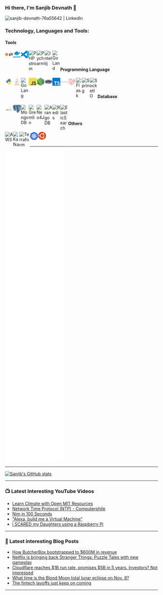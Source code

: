 ### Hi there, I'm Sanjib Devnath 👋

[<img align="left" alt="sanjib-devnath-76a55642 | LinkedIn" title="sanjib-devnath-76a55642 | LinkedIn" src="https://img.shields.io/badge/-Sanjib-informational?style=plastic&logo=linkedin&color=0A66C2" />][linkedin]

<br />

### Technology, Languages and Tools:

#### Tools

[<img align="left" title="git" alt="Git" width="26px" src="https://raw.githubusercontent.com/github/explore/80688e429a7d4ef2fca1e82350fe8e3517d3494d/topics/git/git.png" />][git]
[<img align="left" title="docker" alt="Docker" width="26px" src="https://raw.githubusercontent.com/github/explore/80688e429a7d4ef2fca1e82350fe8e3517d3494d/topics/docker/docker.png" />][docker]
[<img align="left" title="vscode" alt="Visual Studio Code" width="26px" src="https://raw.githubusercontent.com/github/explore/80688e429a7d4ef2fca1e82350fe8e3517d3494d/topics/visual-studio-code/visual-studio-code.png" />][vscode]
[<img align="left" title="phpstrom" alt="PHPstrom" width="26px" src="https://logonoid.com/images/phpstorm-logo.png" />][phpstrom]
[<img align="left" title="pycharm" alt="Pycharm" width="26px" src="https://logonoid.com/images/pycharm-logo.png" />][pycharm]
[<img align="left" title="intellij" alt="Intellij" width="26px" src="https://logonoid.com/images/thumbs/intellij-idea-logo.png" />][intellij]
[<img align="left" title="goland" alt="GoLand" width="26px" src="https://crackcut.com/wp-content/uploads/2020/11/download-17-1.jpg" />][goland]


<br />
<br />


#### Programming Language

[<img align="left" title="python" alt="Python" width="26px" src="https://raw.githubusercontent.com/github/explore/80688e429a7d4ef2fca1e82350fe8e3517d3494d/topics/python/python.png" />][python]
[<img align="left" title="java" alt="Java" width="26px" src="https://raw.githubusercontent.com/github/explore/80688e429a7d4ef2fca1e82350fe8e3517d3494d/topics/java/java.png" />][java]
[<img align="left" title="golang" alt="GoLang" width="26px" src="http://cdn.codesamplez.com/wp-content/uploads/2015/12/golang.png" />][golang]
[<img align="left" title="javascript" alt="JavaScript" width="26px" src="https://raw.githubusercontent.com/github/explore/80688e429a7d4ef2fca1e82350fe8e3517d3494d/topics/javascript/javascript.png" />][javascript]
[<img align="left" title="nodejs" alt="Node.js" width="26px" src="https://raw.githubusercontent.com/github/explore/80688e429a7d4ef2fca1e82350fe8e3517d3494d/topics/nodejs/nodejs.png" />][nodejs]
[<img align="left" title="php" alt="PHP" width="26px" src="https://raw.githubusercontent.com/github/explore/ccc16358ac4530c6a69b1b80c7223cd2744dea83/topics/php/php.png" />][php]
[<img align="left" title="type script" alt="TypScript" width="26px" src="https://raw.githubusercontent.com/github/explore/80688e429a7d4ef2fca1e82350fe8e3517d3494d/topics/typescript/typescript.png" />][typescript]
[<img align="left" title="expressJS" alt="Express" width="26px" src="https://raw.githubusercontent.com/github/explore/80688e429a7d4ef2fca1e82350fe8e3517d3494d/topics/express/express.png" />][express]
[<img align="left" title="laravel" alt="Laravel" width="26px" src="https://raw.githubusercontent.com/github/explore/56a826d05cf762b2b50ecbe7d492a839b04f3fbf/topics/laravel/laravel.png" />][laravel]
[<img align="left" title="flask" alt="Flask" width="19px" src="https://www.pngkey.com/png/detail/98-985032_flask-logo-flask-python-icon.png" />][flask]
[<img align="left" title="spring" alt="Spring" width="26px" src="https://www.javadevjournal.com/wp-content/uploads/2018/02/spring-boot-icon-200x196.png" />][spring]
[<img align="left" title="socket io" alt="SocketIO" width="26px" src="https://media.jscrambler.com/images/frameworks/socketio.svg" />][socketio]


<br />
<br />


#### Database

[<img align="left" title="mysql" alt="MySQL" width="26px" src="https://raw.githubusercontent.com/github/explore/80688e429a7d4ef2fca1e82350fe8e3517d3494d/topics/mysql/mysql.png" />][mysql]
[<img align="left" title="postgress" alt="Postgress" width="26px" src="https://raw.githubusercontent.com/github/explore/80688e429a7d4ef2fca1e82350fe8e3517d3494d/topics/postgresql/postgresql.png" />][plsql]
[<img align="left" title="mongodb" alt="MongoDB" width="26px" src="https://cdn.iconscout.com/icon/free/png-256/mongodb-3-1175138.png" />][mongodb]
[<img align="left" title="gremlin" alt="Gremlin" width="26px" src="https://tinkerpop.apache.org/docs/3.5.1/images/gremlin-standing.png" />][gremlin]
[<img align="left" title="neo4j" alt="Neo4J" width="26px" src="https://www.iotone.com/files/vendor/logo_Neo4j.jpg" />][neo4j]
[<img align="left" title="arangodb" alt="ArangoDB" width="26px" src="https://www.arangodb.com/docs/assets/arangodb_logo_small_2016.png" />][arangodb]
[<img align="left" title="redis" alt="Redis" width="26px" src="https://cdn4.iconfinder.com/data/icons/redis-2/1451/Untitled-2-512.png" />][redis]
[<img align="left" title="elasticsearch" alt="ElasticSearch" width="26px" src="https://cdn.freebiesupply.com/logos/large/2x/elasticsearch-logo-png-transparent.png" />][elasticsearch]


<br />
<br />


#### Others

[<img align="left" title="aws" alt="AWS" width="26px" src="https://cdn.icon-icons.com/icons2/2407/PNG/512/aws_icon_146074.png" />][aws]
[<img align="left" title="kafka" alt="Kafka" width="21px" src="https://www.pinclipart.com/picdir/middle/573-5739191_kafka-stream-icon-clipart.png" />][kafka]
[<img align="left" title="terraform" alt="Terraform" width="35px" src="https://jaxlondon.com/wp-content/uploads/2017/08/terraform_Logo.png" />][terraform]
[<img align="left" title="kubernetes" alt="Kubernetes" width="27px" src="https://raw.githubusercontent.com/github/explore/80688e429a7d4ef2fca1e82350fe8e3517d3494d/topics/kubernetes/kubernetes.png" />][kubernetes]
[<img align="left" title="ubuntu" alt="Ubuntu" width="26px" src="https://raw.githubusercontent.com/github/explore/80688e429a7d4ef2fca1e82350fe8e3517d3494d/topics/ubuntu/ubuntu.png" />][ubuntu]


<br />
<br />

---

![Metrics](/github-metrics.svg)

---

[![Sanjib's GitHub stats](https://github-readme-stats.vercel.app/api?username=sanjib1990)](https://github.com/sanjib1990/github-readme-stats)

---

### 📺 Latest Interesting YouTube Videos

<!-- YOUTUBE:START -->
- [Learn Climate with Open MIT Resources](https://www.youtube.com/watch?v=WXshIwISJ5Y)
- [Network Time Protocol &lpar;NTP&rpar; - Computerphile](https://www.youtube.com/watch?v=BAo5C2qbLq8)
- [Nim in 100 Seconds](https://www.youtube.com/watch?v=WHyOHQ_GkNo)
- [&quot;Alexa, build me a Virtual Machine&quot;](https://www.youtube.com/watch?v=6rpTjEpvUtc)
- [I SCARED my Daughters using a Raspberry Pi](https://www.youtube.com/watch?v=X2YH-XyqyXE)
<!-- YOUTUBE:END -->

---

### 📕 Latest interesting Blog Posts

<!-- BLOG-POST-LIST:START -->
- [How ButcherBox bootstrapped to $600M in revenue](https://techcrunch.com/2022/11/06/butcherbox-bootstrap/)
- [Netflix is bringing back Stranger Things: Puzzle Tales with new gameplay](https://techcrunch.com/2022/11/06/netflix-is-bringing-back-stranger-things-puzzle-tales-with-new-gameplay/)
- [Cloudflare reaches $1B run rate, promises $5B in 5 years. Investors? Not impressed](https://techcrunch.com/2022/11/06/cloudflare-reaches-1b-run-rate-promises-5b-in-5-years-investors-not-impressed/)
- [What time is the Blood Moon total lunar eclipse on Nov. 8?](https://www.space.com/blood-moon-lunar-eclipse-november-2022-what-time/)
- [The fintech layoffs just keep on coming](https://techcrunch.com/2022/11/06/the-fintech-layoffs-just-keep-on-coming/)
<!-- BLOG-POST-LIST:END -->

---

[linkedin]: https://linkedin.com/in/sanjib-devnath-76a55642
[vscode]: https://code.visualstudio.com/
[javascript]: https://www.w3schools.com/js/DEFAULT.asp
[nodejs]: https://nodejs.org/en/
[mongodb]: https://www.mongodb.com/
[gremlin]: https://tinkerpop.apache.org/
[java]: https://www.java.com/en/
[php]: https://www.php.net/
[golang]: https://go.dev/
[typescript]: https://www.typescriptlang.org/
[mysql]: https://www.mysql.com/
[neo4j]: https://neo4j.com/
[arangodb]: https://www.arangodb.com/
[ubuntu]: https://ubuntu.com/
[phpstrom]: https://www.jetbrains.com/phpstorm/
[intellij]: https://www.jetbrains.com/idea/
[pycharm]: https://www.jetbrains.com/pycharm/
[goland]: https://www.jetbrains.com/go/
[kubernetes]: https://kubernetes.io/
[terraform]: https://www.hashicorp.com/products/terraform
[laravel]: https://laravel.com/
[express]: https://expressjs.com/
[flask]: https://flask.palletsprojects.com/en/2.0.x/
[python]: https://www.python.org/
[spring]: https://spring.io/projects/spring-boot
[redis]: https://redis.io/
[docker]: https://www.docker.com/
[aws]: https://aws.amazon.com/
[socketIO]: https://socket.io/
[kafka]: https://kafka.apache.org/
[plsql]: https://www.postgresql.org/
[git]: https://git-scm.com/
[elasticsearch]: https://git-scm.com/
[kibana]: https://git-scm.com/

